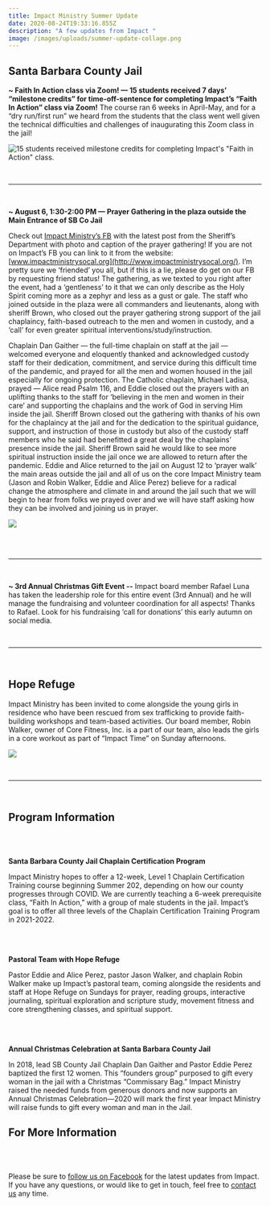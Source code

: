 ```yaml
---
title: Impact Ministry Summer Update
date: 2020-08-24T19:33:16.855Z
description: "A few updates from Impact "
image: /images/uploads/summer-update-collage.png
---
```

## Santa Barbara County Jail

**~ Faith In Action class via Zoom! — 15 students received 7 days’ “milestone credits” for time-off-sentence for completing Impact’s “Faith In Action” class via Zoom!** The course ran 6 weeks in April-May, and for a “dry run/first run” we heard from the students that the class went well given the technical difficulties and challenges of inaugurating this Zoom class in the jail!

![](/images/uploads/faith-in-action-students.jpg "15 students received milestone credits for completing Impact's \"Faith in Action\" class.")

**<br><hr><br>**

**~ August 6, 1:30-2:00 PM — Prayer Gathering in the plaza outside the Main Entrance of SB Co Jail**

Check out [Impact Ministry’s FB](https://www.facebook.com/Impact-Ministry-107515464244942) with the latest post from the Sheriff’s Department with photo and caption of the prayer gathering! If you are not on Impact’s FB you can link to it from the website: [www.impactministrysocal.org](http://www.impactministrysocal.org/). I’m pretty sure we ‘friended’ you all, but if this is a lie, please do get on our FB by requesting friend status! The gathering, as we texted to you right after the event, had a ‘gentleness’ to it that we can only describe as the Holy Spirit coming more as a zephyr and less as a gust or gale. The staff who joined outside in the plaza were all commanders and lieutenants, along with sheriff Brown, who closed out the prayer gathering strong support of the jail chaplaincy, faith-based outreach to the men and women in custody, and a ‘call’ for even greater spiritual interventions/study/​instruction. 

Chaplain Dan Gaither — the full-time chaplain on staff at the jail — welcomed everyone and eloquently thanked and acknowledged custody staff for their dedication, commitment, and service during this difficult time of the pandemic, and prayed for all the men and women housed in the jail especially for ongoing protection. The Catholic chaplain, Michael Ladisa, prayed — Alice read Psalm 116, and Eddie closed out the prayers with an uplifting thanks to the staff for ‘believing in the men and women in their care’ and supporting the chaplains and the work of God in serving Him inside the jail. Sheriff Brown closed out the gathering with thanks of his own for the chaplaincy at the jail and for the dedication to the spiritual guidance, support, and instruction of those in custody but also of the custody staff members who he said had benefitted a great deal by the chaplains’ presence inside the jail. Sheriff Brown said he would like to see more spiritual instruction inside the jail once we are allowed to return after the pandemic. Eddie and Alice returned to the jail on August 12 to ‘prayer walk’ the main areas outside the jail and all of us on the core Impact Ministry team (Jason and Robin Walker, Eddie and Alice Perez) believe for a radical change the atmosphere and climate in and around the jail such that we will begin to hear from folks we prayed over and we will have staff asking how they can be involved and joining us in prayer.



![](/images/uploads/prayer-gathering.jpg)

\
**<br><hr><br>**

**~ 3rd Annual Christmas Gift Event --** Impact board member Rafael Luna has taken the leadership role for this entire event (3rd Annual) and he will manage the fundraising and volunteer coordination for all aspects! Thanks to Rafael. Look for his fundraising ‘call for donations’ this early autumn on social media.



**<br><hr><br>**

## Hope Refuge

Impact Ministry has been invited to come alongside the young girls in residence who have been rescued from sex trafficking to provide faith-building workshops and team-based activities. Our board member, Robin Walker, owner of Core Fitness, Inc. is a part of our team, also leads the girls in a core workout as part of “Impact Time” on Sunday afternoons.



![](/images/uploads/jason-walker-robin-walker.png)



**<br><hr><br>**



## **Program Information**

<br><br>

**Santa Barbara County Jail Chaplain Certification Program**

Impact Ministry hopes to offer a 12-week, Level 1 Chaplain Certification Training course beginning Summer 202, depending on how our county progresses through COVID. We are currently teaching a 6-week prerequisite class, “Faith In Action,” with a group of male students in the jail. Impact’s goal is to offer all three levels of the Chaplain Certification Training Program in 2021-2022.

<br><br>

**Pastoral Team with Hope Refuge**

Pastor Eddie and Alice Perez, pastor Jason Walker, and chaplain Robin Walker make up Impact’s pastoral team, coming alongside the residents and staff at Hope Refuge on Sundays for prayer, reading groups, interactive journaling, spiritual exploration and scripture study, movement fitness and core strengthening classes, and spiritual support.

<br><br>

**Annual Christmas Celebration at Santa Barbara County Jail**

In 2018, lead SB County Jail Chaplain Dan Gaither and Pastor Eddie Perez baptized the first 12 women. This “founders group” purposed to gift every woman in the jail with a Christmas “Commissary Bag.” Impact Ministry raised the needed funds from generous donors and now supports an Annual Christmas Celebration—2020 will mark the first year Impact Ministry will raise funds to gift every woman and man in the Jail.



## **For More Information**

<br><br>

Please be sure to [follow us on Facebook](https://www.facebook.com/Impact-Ministry-107515464244942) for the latest updates from Impact. If you have any questions, or would like to get in touch, feel free to [contact us](https://www.impactministrysocal.org/about/) any time.